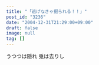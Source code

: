 ```yaml
---
title: "「逃げなきゃ掘られる！！」"
post_id: "3236"
date: "2004-12-31T21:29:00+09:00"
draft: false
image: null
tag: []
---
```



うつつは隠れ 兎は去りし
